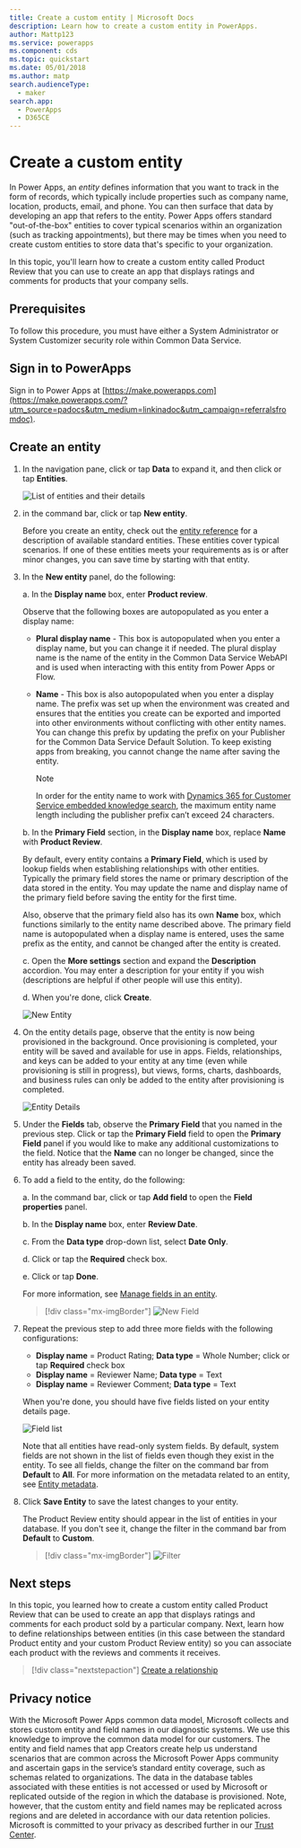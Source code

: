 ```yaml
---
title: Create a custom entity | Microsoft Docs
description: Learn how to create a custom entity in PowerApps.
author: Mattp123
ms.service: powerapps
ms.component: cds
ms.topic: quickstart
ms.date: 05/01/2018
ms.author: matp
search.audienceType: 
  - maker
search.app: 
  - PowerApps
  - D365CE
---
```


# Create a custom entity
In Power Apps, an *entity* defines information that you want to track in the form of records, which typically include properties such as company name, location, products, email, and phone. You can then surface that data by developing an app that refers to the entity. Power Apps offers standard "out-of-the-box" entities to cover typical scenarios within an organization (such as tracking appointments), but there may be times when you need to create custom entities to store data that's specific to your organization.

In this topic, you'll learn how to create a custom entity called Product Review that you can use to create an app that displays ratings and comments for products that your company sells.

## Prerequisites
To follow this procedure, you must have either a System Administrator or System Customizer security role within Common Data Service.

## Sign in to PowerApps
Sign in to Power Apps at [https://make.powerapps.com](https://make.powerapps.com/?utm_source=padocs&utm_medium=linkinadoc&utm_campaign=referralsfromdoc).

## Create an entity
1. In the navigation pane, click or tap **Data** to expand it, and then click or tap **Entities**.

    ![List of entities and their details](./media/data-platform-cds-create-entity/entitylist.png "Entity List")

2. in the command bar, click or tap **New entity**.

    Before you create an entity, check out the [entity reference](../../developer/common-data-service/reference/about-entity-reference.md) for a description of available standard entities. These entities cover typical scenarios. If one of these entities meets your requirements as is or after minor changes, you can save time by starting with that entity. 

3. In the **New entity** panel, do the following:

    a. In the **Display name** box, enter **Product review**.

    Observe that the following boxes are autopopulated as you enter a display name:

    * **Plural display name** - This box is autopopulated when you enter a display name, but you can change it if needed. The plural display name is the name of the entity in the Common Data Service WebAPI and is used when interacting with this entity from Power Apps or Flow.
    * **Name** - This box is also autopopulated when you enter a display name. The prefix was set up when the environment was created and ensures that the entities you create can be exported and imported into other environments without conflicting with other entity names. You can change this prefix by updating the prefix on your Publisher for the Common Data Service Default Solution. To keep existing apps from breaking, you cannot change the name after saving the entity.

       > [!NOTE]
       > In order for the entity name to work with [Dynamics 365 for Customer Service embedded knowledge search](/dynamics365/customer-engagement/customer-service/set-up-knowledge-management-embedded-knowledge-search), the maximum entity name length including the publisher prefix can’t exceed 24 characters.

    b. In the **Primary Field** section, in the **Display name** box, replace **Name** with **Product Review**. 

    By default, every entity contains a **Primary Field**, which is used by lookup fields when establishing relationships with other entities. Typically the primary field stores the name or primary description of the data stored in the entity. You may update the name and display name of the primary field before saving the entity for the first time.

    Also, observe that the primary field also has its own **Name** box, which functions similarly to the entity name described above. The primary field name is autopopulated when a display name is entered, uses the same prefix as the entity, and cannot be changed after the entity is created.

    c. Open the **More settings** section and expand the **Description** accordion. You may enter a description for your entity if you wish (descriptions are helpful if other people will use this entity). 
    
    d. When you're done, click **Create**.
     
    ![New Entity](./media/data-platform-cds-create-entity/newentitypanel.png "New Entity Panel")

4. On the entity details page, observe that the entity is now being provisioned in the background. Once provisioning is completed, your entity will be saved and available for use in apps. Fields, relationships, and keys can be added to your entity at any time (even while provisioning is still in progress), but views, forms, charts, dashboards, and business rules can only be added to the entity after provisioning is completed.

    ![Entity Details](./media/data-platform-cds-create-entity/newentitydetails.png "New Entity Details")

5. Under the **Fields** tab, observe the **Primary Field** that you named in the previous step. Click or tap the **Primary Field** field to open the **Primary Field** panel if you would like to make any additional customizations to the field. Notice that the **Name** can no longer be changed, since the entity has already been saved.

5. To add a field to the entity, do the following:
 
    a. In the command bar, click or tap **Add field** to open the **Field properties** panel.

    b. In the **Display name** box, enter **Review Date**.

    c. From the **Data type** drop-down list, select **Date Only**.

    d. Click or tap the **Required** check box.
    
    e. Click or tap **Done**.
     
    For more information, see [Manage fields in an entity](data-platform-manage-fields.md).

    > [!div class="mx-imgBorder"] 
    > ![New Field](./media/data-platform-cds-create-entity/newfieldpanel-2.png "New Field Panel")

6. Repeat the previous step to add three more fields with the following configurations:
    * **Display name** = Product Rating; **Data type** = Whole Number; click or tap **Required** check box
    * **Display name** = Reviewer Name; **Data type** = Text
    * **Display name** = Reviewer Comment; **Data type** = Text

    When you're done, you should have five fields listed on your entity details page.

    ![Field list](./media/data-platform-cds-create-entity/addedfields.png "List of fields")

    Note that all entities have read-only system fields. By default, system fields are not shown in the list of fields even though they exist in the entity. To see all fields, change the filter on the command bar from **Default** to **All**. For more information on the metadata related to an entity, see [Entity metadata](../../developer/common-data-service/entity-metadata.md).

7. Click **Save Entity** to save the latest changes to your entity.

    The Product Review entity should appear in the list of entities in your database. If you don't see it, change the filter in the command bar from **Default** to **Custom**.

    > [!div class="mx-imgBorder"] 
    > ![Filter](./media/data-platform-cds-create-entity/filter.png "Filter selection")

## Next steps
In this topic, you learned how to create a custom entity called Product Review that can be used to create an app that displays ratings and comments for each product sold by a particular company. Next, learn how to define relationships between entities (in this case between the standard Product entity and your custom Product Review entity) so you can associate each product with the reviews and comments it receives.

> [!div class="nextstepaction"]
> [Create a relationship](data-platform-entity-lookup.md)

## Privacy notice
With the Microsoft Power Apps common data model, Microsoft collects and stores custom entity and field names in our diagnostic systems. We use this knowledge to improve the common data model for our customers. The entity and field names that app Creators create help us understand scenarios that are common across the Microsoft Power Apps community and ascertain gaps in the service’s standard entity coverage, such as schemas related to organizations. The data in the database tables associated with these entities is not accessed or used by Microsoft or replicated outside of the region in which the database is provisioned. Note, however, that the custom entity and field names may be replicated across regions and are deleted in accordance with our data retention policies. Microsoft is committed to your privacy as described further in our [Trust Center](https://www.microsoft.com/trustcenter/Privacy/default.aspx).
